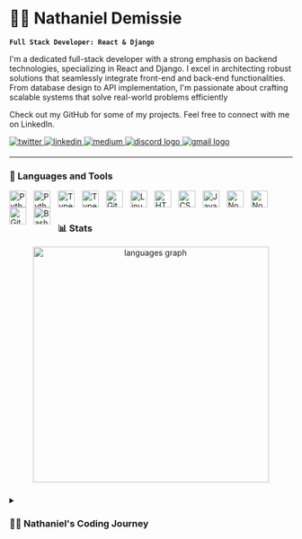 # 🏄‍♂️ Nathaniel Demissie

**`Full Stack Developer: React & Django`**

I'm a dedicated full-stack developer with a strong emphasis on backend technologies, specializing in React and Django. I excel in architecting robust solutions that seamlessly integrate front-end and back-end functionalities. From database design to API implementation, I'm passionate about crafting scalable systems that solve real-world problems efficiently

Check out my GitHub for some of my projects. Feel free to connect with me on LinkedIn.

   <p align="left">
      <a href="https://twitter.com/" target="_blank">
         <img src=https://img.shields.io/badge/twitter-%2300acee.svg?&style=for-the-badge&logo=twitter&logoColor=white alt=twitter style="margin-bottom: 5px;" />
      </a>
      <a href="https://linkedin.com/in/nathanieldemissie" target="_blank">
         <img src=https://img.shields.io/badge/linkedin-%231E77B5.svg?&style=for-the-badge&logo=linkedin&logoColor=white alt=linkedin style="margin-bottom: 5px;" />
      </a>
      <a href="https://medium.com/" target="_blank">
         <img src=https://img.shields.io/badge/medium-%23292929.svg?&style=for-the-badge&logo=medium&logoColor=white alt=medium style="margin-bottom: 5px;" />
      </a>
      <a href="https://medium.com/" target="_blank">
         <img src="https://img.shields.io/static/v1?message=Discord&logo=discord&label=&color=7289DA&logoColor=white&labelColor=&style=for-the-badge" style="margin-bottom: 5px;" alt="discord logo"  />
      </a>
      <a href="https://medium.com/" target="_blank">
         <img src="https://img.shields.io/static/v1?message=Gmail&logo=gmail&label=&color=D14836&logoColor=white&labelColor=&style=for-the-badge" style="margin-bottom: 5px;" alt="gmail logo"  />
      </a>
   </p>

---

### 🧰 Languages and Tools


<img align="left" alt="Python" width="30px" style="padding-right:10px;" src="https://cdn.jsdelivr.net/gh/devicons/devicon@latest/icons/python/python-original.svg" />
<img align="left" alt="Python" width="30px" style="padding-right:10px;" src="https://cdn.jsdelivr.net/gh/devicons/devicon@latest/icons/django/django-plain.svg" />
<img align="left" alt="TypeScript" width="30px" style="padding-right:10px;" src="https://cdn.jsdelivr.net/gh/devicons/devicon/icons/typescript/typescript-plain.svg" />
<img align="left" alt="TypeScript" width="30px" style="padding-right:10px;" src="https://cdn.jsdelivr.net/gh/devicons/devicon@latest/icons/react/react-original.svg" />
<img align="left" alt="Git" width="30px" style="padding-right:10px;" src="https://cdn.jsdelivr.net/gh/devicons/devicon/icons/git/git-original.svg" />
<img align="left" alt="Linux" width="30px" style="padding-right:10px;" src="https://cdn.jsdelivr.net/gh/devicons/devicon/icons/linux/linux-original.svg" />
<img align="left" alt="HTML" width="30px" style="padding-right:10px;" src="https://cdn.jsdelivr.net/gh/devicons/devicon/icons/html5/html5-plain.svg" />
<img align="left" alt="CSS" width="30px" style="padding-right:10px;" src="https://cdn.jsdelivr.net/gh/devicons/devicon/icons/css3/css3-plain.svg" />
<img align="left" alt="JavaScript" width="30px" style="padding-right:10px;" src="https://cdn.jsdelivr.net/gh/devicons/devicon/icons/javascript/javascript-plain.svg" />
<img align="left" alt="NodeJS" width="30px" style="padding-right:10px;" src="https://cdn.jsdelivr.net/gh/devicons/devicon/icons/nodejs/nodejs-original.svg" />
<img align="left" alt="NodeJS" width="30px" style="padding-right:10px;" src="https://cdn.jsdelivr.net/gh/devicons/devicon@latest/icons/c/c-original.svg" />
<img align="left" alt="GitHub" width="30px" style="padding-right:10px;" src="https://cdn.jsdelivr.net/gh/devicons/devicon/icons/github/github-original.svg" />
<img align="left" alt="Bash" width="30px" style="padding-right:10px;" src="https://cdn.jsdelivr.net/gh/devicons/devicon/icons/bash/bash-original.svg" />
<br />

#

### 📊 Stats

<div align="center">
  <img src="https://github-readme-stats.vercel.app/api/top-langs?username=nathaniel81&locale=en&hide_title=false&layout=compact&card_width=420&langs_count=5&theme=dracula&hide_border=false" height="420" alt="languages graph"  />
</div>

###

<!-- ![GitHub Streak](https://streak-stats.demolab.com?user=Nathaniel81&theme=gruvbox&border_radius=4.5) -->


<details markdown="1">
 <summary><h3>👨‍💻 Nathaniel's Coding Journey</h3></summary>
   My coding journey began during my time as an electro-mechanical engineering student at Addis Ababa Science and Technology University. It was during a C++ course in my second year that I discovered my passion for coding.
   After graduating, I embarked on an intensive one-year journey with the ALX Software Engineering program. Specializing in backend development, I honed my skills and solidified my expertise in crafting robust solutions.
   Throughout this journey, my interest in technology has only deepened. While my background lies in electro-mechanical engineering, my heart belongs to coding and software development. I'm determined to continue pushing boundaries, exploring new technologies, and pursuing my dreams in the realm of software engineering.
</details>


[website]: https://
